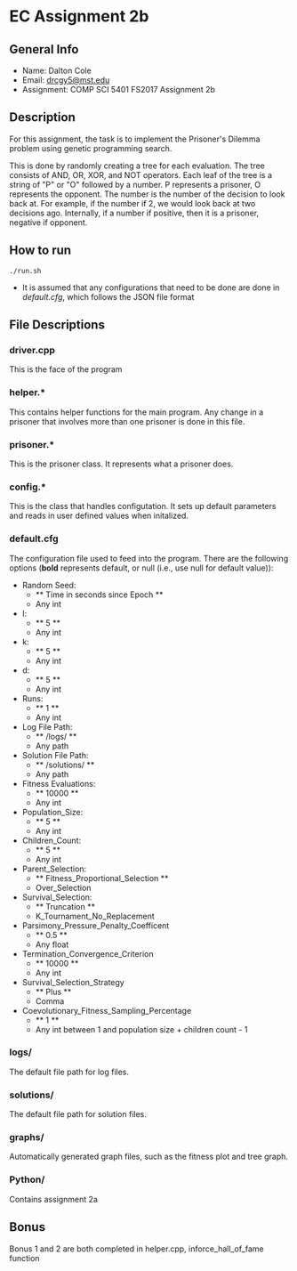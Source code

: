 # EC Assignment 2b

## General Info

* Name: Dalton Cole
* Email: drcgy5@mst.edu
* Assignment: COMP SCI 5401 FS2017 Assignment 2b

## Description

For this assignment, the task is to implement the Prisoner's Dilemma problem using genetic programming search.

This is done by randomly creating a tree for each evaluation. The tree consists of AND, OR, XOR, and NOT operators. Each leaf of the tree is a string of "P" or "O" followed by a number. P represents a prisoner, O represents the opponent. The number is the number of the decision to look back at. For example, if the number if 2, we would look back at two decisions ago. Internally, if a number if positive, then it is a prisoner, negative if opponent.

## How to run
```
./run.sh
```

* It is assumed that any configurations that need to be done are done in *default.cfg*, which follows the JSON file format

## File Descriptions

### driver.cpp

This is the face of the program

### helper.*

This contains helper functions for the main program. Any change in a prisoner that involves more than one prisoner is done in this file.

### prisoner.*

This is the prisoner class. It represents what a prisoner does.

### config.*

This is the class that handles configutation. It sets up default parameters and reads in user defined values when initalized.

### default.cfg

The configuration file used to feed into the program. There are the following options (**bold** represents default, or null (i.e., use null for default value)):
* Random Seed:
	* ** Time in seconds since Epoch **
	* Any int
* l:
	* ** 5 **
	* Any int
* k:
	* ** 5 **
	* Any int
* d:
	* ** 5 **
	* Any int
* Runs:
	* ** 1 **
	* Any int
* Log File Path:
	* ** /logs/<Random Seed> **
	* Any path
* Solution File Path:
	* ** /solutions/<Random Seed> **
	* Any path
* Fitness Evaluations:
	* ** 10000 **
	* Any int
* Population_Size:
	* ** 5 **
	* Any int
* Children_Count:
	* ** 5 **
	* Any int
* Parent_Selection:
	* ** Fitness_Proportional_Selection **
	* Over_Selection
* Survival_Selection:
	* ** Truncation **
	* K_Tournament_No_Replacement
* Parsimony_Pressure_Penalty_Coefficent
	* ** 0.5 **
	* Any float
* Termination_Convergence_Criterion
	* ** 10000 **
	* Any int
* Survival_Selection_Strategy
	* ** Plus **
	* Comma
* Coevolutionary_Fitness_Sampling_Percentage
	* ** 1 **
	* Any int between 1 and population size + children count - 1

### logs/

The default file path for log files.

### solutions/

The default file path for solution files.

### graphs/

Automatically generated graph files, such as the fitness plot and tree graph.

### Python/

Contains assignment 2a

## Bonus

Bonus 1 and 2 are both completed in helper.cpp, inforce_hall_of_fame function